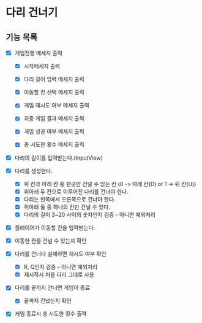 # 다리 건너기


## 기능 목록

- [x] 게임진행 메세지 출력 
    - [x] 시작메세지 출력
    - [x] 다리 길이 입력 메세지 출력
    - [x] 이동할 칸 선택 메세지 출력
    - [x] 게임 재시도 여부 메세지 출력
    - [x] 최종 게임 결과 메세지 출력
    - [x] 게임 성공 여부 메세지 출력
    - [x] 총 시도한 횟수 메세지 출력


- [x] 다리의 길이를 입력받는다.(InputView)
    
- [x] 다리를 생성한다. 
    - [x] 위 칸과 아래 칸 중 한곳만 건널 수 있는 칸 (0 -> 아래 칸(D) or 1 -> 위 칸(U))
    - [x] 위아래 두 칸으로 이루어진 다리를 건너야 한다.
    - [x] 다리는 왼쪽에서 오른쪽으로 건너야 한다.
    - [x] 위아래 둘 중 하나의 칸만 건널 수 있다.
    - [x] 다리의 길이 3~20 사이의 숫자인지 검증 - 아니면 예외처리

- [x] 플레이어가 이동할 칸을 입력받는다. 

- [x] 이동한 칸을 건널 수 있는지 확인

- [x] 다리를 건너다 실패하면 재시도 여부 확인
    - [x] R, Q인지 검증 - 아니면 예외처리
    - [x] 재시작시 처음 다리 그대로  사용

- [x] 다리를 끝까지 건너면 게임이 종료
    - [x] 끝까지 건넜는지 확인 

- [x] 게임 종료시 총 시도한 횟수 출력